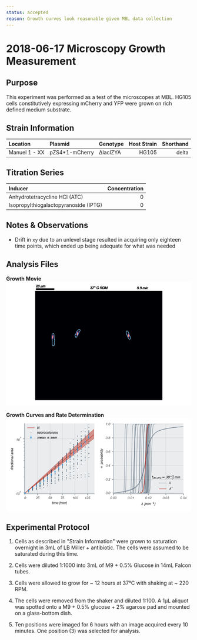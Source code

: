 ```yaml
---
status: accepted
reason: Growth curves look reasonable given MBL data collection
---
```


# 2018-06-17 Microscopy Growth Measurement

## Purpose
This experiment was performed as a test of the microscopes at MBL. HG105 cells constitutively expressing mCherry and YFP were grown on rich defined medium substrate.

## Strain Information
| Location | Plasmid | Genotype | Host Strain | Shorthand |
| :------- | :------ | :------- | ----------: | --------: |
| Manuel 1 - XX | pZS4\*1-mCherry | ΔlacIZYA | HG105 | delta |


## Titration Series

| Inducer | Concentration |
| :------ | ------------: |
| Anhydrotetracycline HCl (ATC) | 0 |
| Isopropylthiogalactopyranoside (IPTG) | 0|

## Notes & Observations
* Drift in `xy` due to an unlevel stage resulted in acquiring only eighteen time points, which ended up being adequate for what was needed

## Analysis Files

**Growth Movie**
![](output/20180617_37C_RDM_O2_growth_0.gif)

**Growth Curves and Rate Determination**
![](output/20180617_MBL_37C_RDM_O2_growth_curves.png)

## Experimental Protocol

1. Cells as described in "Strain Information" were grown to saturation overnight in 3mL of LB Miller + antibiotic. The cells were assumed to be saturated during this time.

1. Cells were diluted 1:1000 into 3mL of M9 + 0.5% Glucose in 14mL Falcon tubes. 

2. Cells were allowed to grow for ~ 12 hours at 37°C with shaking at ~ 220 RPM.

3. The cells were removed from the shaker and diluted 1:100. A 1µL aliquot was spotted onto a M9 + 0.5% glucose + 2% agarose pad and mounted on a glass-bottom dish. 

4. Ten positions were imaged for 6 hours with an image acquired every 10 minutes. One position (3) was selected for analysis.
